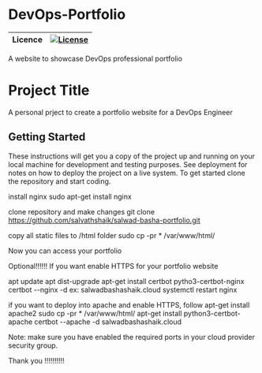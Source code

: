 # DevOps-Portfolio 

| **Licence**  | [![License](https://img.shields.io/badge/License-Apache%202.0-blue.svg)](https://opensource.org/licenses/Apache-2.0)  |
|---|---|

A website to showcase DevOps professional portfolio
# Project Title

A personal prject to create a portfolio website for a DevOps Engineer

## Getting Started

These instructions will get you a copy of the project up and running on your local machine for development and testing purposes.
See deployment for notes on how to deploy the project on a live system.
To get started clone the repository and start coding.

install nginx
sudo apt-get install nginx

clone repository and make changes
git clone  https://github.com/salvathshaik/salwad-basha-portfolio.git

copy all static files to /html folder
sudo cp -pr * /var/www/html/

Now you can access your portfolio

Optional!!!!!!
If you want enable HTTPS for your portfolio website 

apt update
apt dist-upgrade
apt-get install certbot pytho3-certbot-nginx
certbot --nginx -d <your http website without http mentioned> ex: salwadbashashaik.cloud
systemctl restart nginx

if you want to deploy into apache and enable HTTPS, follow
apt-get install apache2
sudo cp -pr * /var/www/html/
apt-get install python3-certbot-apache
certbot --apache -d salwadbashashaik.cloud

Note: make sure you have enabled the required ports in your cloud provider security group.

Thank you !!!!!!!!!!
